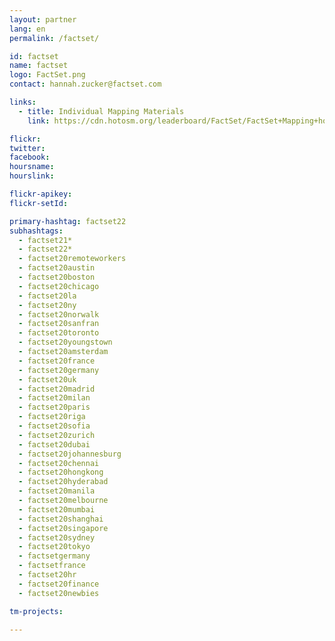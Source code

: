 ```yaml
---
layout: partner
lang: en
permalink: /factset/

id: factset
name: factset
logo: FactSet.png
contact: hannah.zucker@factset.com

links:
  - title: Individual Mapping Materials
    link: https://cdn.hotosm.org/leaderboard/FactSet/FactSet+Mapping+how+to+guide.pdf

flickr: 
twitter: 
facebook: 
hoursname:
hourslink:

flickr-apikey: 
flickr-setId: 

primary-hashtag: factset22
subhashtags:
  - factset21*
  - factset22*
  - factset20remoteworkers
  - factset20austin
  - factset20boston
  - factset20chicago
  - factset20la
  - factset20ny
  - factset20norwalk
  - factset20sanfran
  - factset20toronto
  - factset20youngstown
  - factset20amsterdam
  - factset20france
  - factset20germany
  - factset20uk
  - factset20madrid
  - factset20milan
  - factset20paris
  - factset20riga
  - factset20sofia
  - factset20zurich
  - factset20dubai
  - factset20johannesburg
  - factset20chennai
  - factset20hongkong
  - factset20hyderabad
  - factset20manila
  - factset20melbourne
  - factset20mumbai
  - factset20shanghai
  - factset20singapore
  - factset20sydney
  - factset20tokyo
  - factsetgermany
  - factsetfrance
  - factset20hr
  - factset20finance
  - factset20newbies

tm-projects:

---
```

